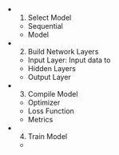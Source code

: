 - 1. Select Model
    - Sequential
    - Model
- 2. Build Network Layers
    - Input Layer: Input data to
    - Hidden Layers
    - Output Layer
- 3. Compile Model
    - Optimizer
    - Loss Function
    - Metrics
- 4. Train Model
    -
